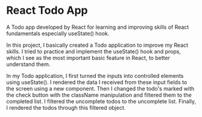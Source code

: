<h1>React Todo App</h1>

A Todo app developed by React for learning and improving skills of React fundamentals especially useState() hook.

In this project, I basically created a Todo application to improve my React skills. I tried to practice and implement the useState() hook and props, which I see as the most important basic feature in React, to better understand them. 

In my Todo application, I first turned the inputs into controlled elements using useState(). I rendered the data I received from these input fields to the screen using a new component. Then I changed the todo's marked with the check button with the className manipulation and filtered them to the completed list. I filtered the uncomplete todos to the uncomplete list. Finally, I rendered the todos through this filtered object.
